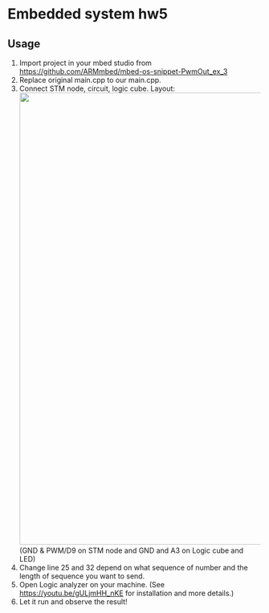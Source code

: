 # Embedded system hw5

## Usage

1. Import project in your mbed studio from https://github.com/ARMmbed/mbed-os-snippet-PwmOut_ex_3
2. Replace original main.cpp to our main.cpp.
3. Connect STM node, circuit, logic cube. Layout:  </br><img src="https://i.imgur.com/um2MB8S.png" style="width: 900px"/>
<br/>(GND & PWM/D9 on STM node and GND and A3 on Logic cube and LED)
4. Change line 25 and 32 depend on what sequence of number and the length of sequence you want to send.
5. Open Logic analyzer on your machine. (See https://youtu.be/gULjmHH_nKE for installation and more details.)
6. Let it run and observe the result!
